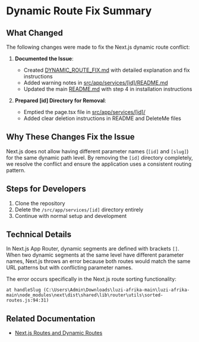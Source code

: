 # Dynamic Route Fix Summary

## What Changed

The following changes were made to fix the Next.js dynamic route conflict:

1. **Documented the Issue**:
   - Created [DYNAMIC_ROUTE_FIX.md](DYNAMIC_ROUTE_FIX.md) with detailed explanation and fix instructions
   - Added warning notes in [src/app/services/[id]/README.md](src/app/services/[id]/README.md)
   - Updated the main [README.md](README.md) with step 4 in installation instructions

2. **Prepared [id] Directory for Removal**:
   - Emptied the page.tsx file in [src/app/services/[id]/](src/app/services/[id]/)
   - Added clear deletion instructions in README and DeleteMe files

## Why These Changes Fix the Issue

Next.js does not allow having different parameter names (`[id]` and `[slug]`) for the same dynamic path level. By removing the `[id]` directory completely, we resolve the conflict and ensure the application uses a consistent routing pattern.

## Steps for Developers

1. Clone the repository
2. Delete the `/src/app/services/[id]` directory entirely
3. Continue with normal setup and development

## Technical Details

In Next.js App Router, dynamic segments are defined with brackets `[]`. When two dynamic segments at the same level have different parameter names, Next.js throws an error because both routes would match the same URL patterns but with conflicting parameter names.

The error occurs specifically in the Next.js route sorting functionality:
```
at handleSlug (C:\Users\Admin\Downloads\luzi-afrika-main\luzi-afrika-main\node_modules\next\dist\shared\lib\router\utils\sorted-routes.js:94:31)
```

## Related Documentation

- [Next.js Routes and Dynamic Routes](https://nextjs.org/docs/app/building-your-application/routing/dynamic-routes)
